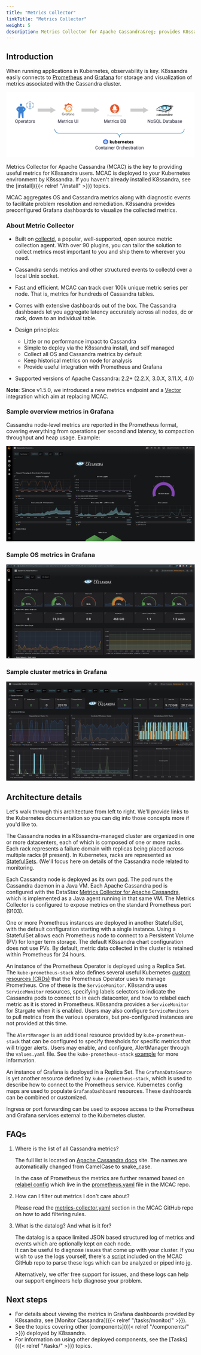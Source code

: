 ```yaml
---
title: "Metrics Collector"
linkTitle: "Metrics Collector"
weight: 5
description: Metrics Collector for Apache Cassandra&reg; provides K8ssandra monitoring capabilities with Prometheus and Grafana.
---
```




## Introduction

When running applications in Kubernetes, observability is key. K8ssandra easily connects to [Prometheus](http://prometheus.io) and [Grafana](http://grafana.com) for storage and visualization of metrics associated with the Cassandra cluster.

![Monitoring Overview](monitoring-overview.png)

Metrics Collector for Apache Cassandra (MCAC) is the key to providing useful metrics for K8ssandra users. MCAC is deployed to your Kubernetes environment by K8ssandra. If you haven't already installed K8ssandra, see the [install]({{< relref "/install" >}}) topics.

MCAC aggregates OS and Cassandra metrics along with diagnostic events to facilitate problem resolution and remediation. K8ssandra provides preconfigured Grafana dashboards to visualize the collected metrics. 

### About Metric Collector 

* Built on [collectd](https://collectd.org), a popular, well-supported, open source metric collection agent. With over 90 plugins, you can tailor the solution to collect metrics most important to you and ship them to wherever you need.

* Cassandra sends metrics and other structured events to collectd over a local Unix socket.  

* Fast and efficient. MCAC can track over 100k unique metric series per node. That is, metrics for hundreds of Cassandra tables.

* Comes with extensive dashboards out of the box. The Cassandra dashboards let you aggregate latency accurately across all nodes, dc or rack, down to an individual table.  

* Design principles:
  * Little or no performance impact to Cassandra
  * Simple to deploy via the K8ssandra install, and self managed
  * Collect all OS and Cassandra metrics by default
  * Keep historical metrics on node for analysis
  * Provide useful integration with Prometheus and Grafana

* Supported versions of Apache Cassandra: 2.2+ (2.2.X, 3.0.X, 3.11.X, 4.0) 

**Note**: Since v1.5.0, we introduced a new metrics endpoint and a [Vector](https://vector.dev) integration which aim at replacing MCAC.

### Sample overview metrics in Grafana

Cassandra node-level metrics are reported in the Prometheus format, covering everything from operations per second and latency, to compaction throughput and heap usage. Example:

![Grafana Overview](grafana-overview.png)

### Sample OS metrics in Grafana

![OS metrics displayed in Grafana](grafana-os-metrics.png)

### Sample cluster metrics in Grafana

![Cluster metrics ](grafana-cluster-metrics.png)

## Architecture details

Let's walk through this architecture from left to right. We'll provide links to the Kubernetes documentation so you can dig into those concepts more if you'd like to.

The Cassandra nodes in a K8ssandra-managed cluster are organized in one or more datacenters, each of which is composed of one or more racks. Each rack represents a failure domain with replicas being placed across multiple racks (if present). In Kubernetes, racks are represented as [StatefulSets](https://kubernetes.io/docs/concepts/workloads/controllers/statefulset/). (We'll focus here on details of the Cassandra node related to monitoring. 

Each Cassandra node is deployed as its own [pod](https://kubernetes.io/docs/concepts/workloads/pods/). The pod runs the Cassandra daemon in a Java VM. Each Apache Cassandra pod is configured with the DataStax [Metrics Collector for Apache Cassandra](https://github.com/datastax/metric-collector-for-apache-cassandra), which is implemented as a Java agent running in that same VM. The Metrics Collector is configured to expose metrics on the standard Prometheus port (9103).

One or more Prometheus instances are deployed in another StatefulSet, with the default configuration starting with a single instance. Using a StatefulSet allows each Prometheus node to connect to a Persistent Volume (PV) for longer term storage. The default K8ssandra chart configuration does not use PVs. By default, metric data collected in the cluster is retained within Prometheus for 24 hours.

An instance of the Prometheus Operator is deployed using a Replica Set. The `kube-prometheus-stack` also defines several useful Kubernetes [custom resources (CRDs)](https://kubernetes.io/docs/concepts/extend-kubernetes/api-extension/custom-resources/) that the Prometheus Operator uses to manage Prometheus. One of these is the `ServiceMonitor`. K8ssandra uses `ServiceMonitor` resources, specifying labels selectors to indicate the Cassandra pods to connect to in each datacenter, and how to relabel each metric as it is stored in Prometheus. K8ssandra provides a `ServiceMonitor` for Stargate when it is enabled. Users may also configure `ServiceMonitors` to pull metrics from the various operators, but pre-configured instances are not provided at this time.

The `AlertManager` is an additional resource provided by `kube-prometheus-stack` that can be configured to specify thresholds for specific metrics that will trigger alerts. Users may enable, and configure, AlertManager through the `values.yaml` file. See the `kube-prometheus-stack` [example](https://github.com/prometheus-community/helm-charts/blob/main/charts/kube-prometheus-stack/values.yaml#L114-L595) for more information.
  
An instance of Grafana is deployed in a Replica Set. The `GrafanaDataSource` is yet another resource defined by `kube-prometheus-stack`, which is used to describe how to connect to the Prometheus service. Kubernetes config maps are used to populate `GrafanaDashboard` resources. These dashboards can be combined or customized.

Ingress or port forwarding can be used to expose access to the Prometheus and Grafana services external to the Kubernetes cluster.

## FAQs

  1. Where is the list of all Cassandra metrics?

     The full list is located on [Apache Cassandra docs](https://cassandra.apache.org/doc/latest/operating/metrics.html) site.
     The names are automatically changed from CamelCase to snake_case.

     In the case of Prometheus the metrics are further renamed based on [relabel config](https://prometheus.io/docs/prometheus/latest/configuration/configuration/#relabel_config) which live in the
     [prometheus.yaml](https://github.com/datastax/metric-collector-for-apache-cassandra/blob/master/dashboards/prometheus/prometheus.yaml) file in the MCAC repo.

  2. How can I filter out metrics I don't care about?

     Please read the [metrics-collector.yaml](https://github.com/datastax/metric-collector-for-apache-cassandra/blob/master/config/metrics-collector.yaml) section in the MCAC GitHub repo on how to add filtering rules.

  3. What is the datalog? And what is it for?

     The datalog is a space limited JSON based structured log of metrics and events which are optionally kept on each node.  
     It can be useful to diagnose issues that come up with your cluster.  If you wish to use the logs yourself, 
     there's a [script](https://github.com/datastax/metric-collector-for-apache-cassandra/blob/master/scripts/datalog-parser.py) included on the MCAC GitHub repo to parse these logs which can be analyzed or piped into [jq](https://stedolan.github.io/jq/).

     Alternatively, we offer free support for issues, and these logs can help our support engineers help diagnose your problem.

## Next steps

* For details about viewing the metrics in Grafana dashboards provided by K8ssandra, see [Monitor Cassandra]({{< relref "/tasks/monitor/" >}}).
* See the topics covering other [components]({{< relref "/components/" >}}) deployed by K8ssandra. 
* For information on using other deployed components, see the [Tasks]({{< relref "/tasks/" >}}) topics.
